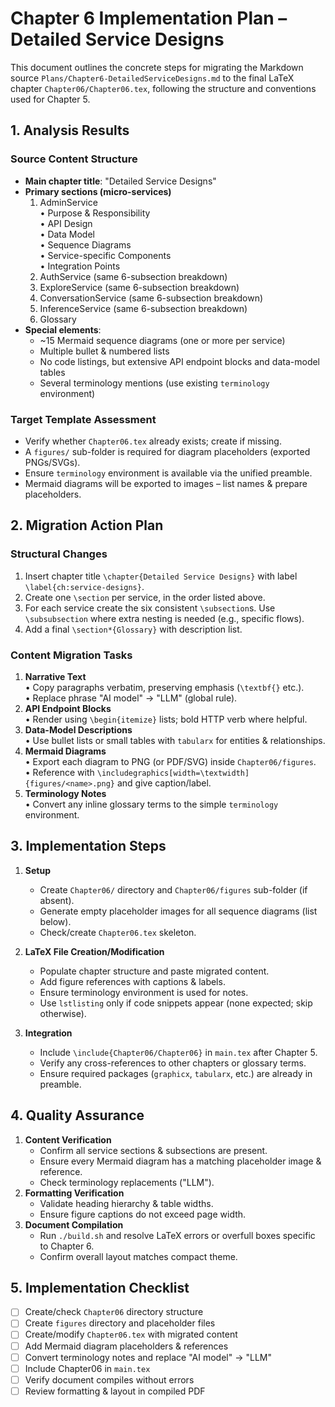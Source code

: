 # Chapter 6 Implementation Plan – Detailed Service Designs

This document outlines the concrete steps for migrating the Markdown source `Plans/Chapter6-DetailedServiceDesigns.md` to the final LaTeX chapter `Chapter06/Chapter06.tex`, following the structure and conventions used for Chapter 5.

## 1. Analysis Results

### Source Content Structure
- **Main chapter title**: "Detailed Service Designs"
- **Primary sections (micro-services)**
  1. AdminService  
     • Purpose & Responsibility  
     • API Design  
     • Data Model  
     • Sequence Diagrams  
     • Service-specific Components  
     • Integration Points
  2. AuthService (same 6-subsection breakdown)
  3. ExploreService (same 6-subsection breakdown)
  4. ConversationService (same 6-subsection breakdown)
  5. InferenceService (same 6-subsection breakdown)
  6. Glossary
- **Special elements**:
  - ~15 Mermaid sequence diagrams (one or more per service)
  - Multiple bullet & numbered lists
  - No code listings, but extensive API endpoint blocks and data-model tables
  - Several terminology mentions (use existing `terminology` environment)

### Target Template Assessment
- Verify whether `Chapter06.tex` already exists; create if missing.
- A `figures/` sub-folder is required for diagram placeholders (exported PNGs/SVGs).
- Ensure `terminology` environment is available via the unified preamble.
- Mermaid diagrams will be exported to images – list names & prepare placeholders.

## 2. Migration Action Plan

### Structural Changes
1. Insert chapter title `\chapter{Detailed Service Designs}` with label `\label{ch:service-designs}`.
2. Create one `\section` per service, in the order listed above.
3. For each service create the six consistent `\subsection`s.  Use `\subsubsection` where extra nesting is needed (e.g., specific flows).
4. Add a final `\section*{Glossary}` with description list.

### Content Migration Tasks
1. **Narrative Text**  
   • Copy paragraphs verbatim, preserving emphasis (`\textbf{}` etc.).  
   • Replace phrase "AI model" → "LLM" (global rule).
2. **API Endpoint Blocks**  
   • Render using `\begin{itemize}` lists; bold HTTP verb where helpful.
3. **Data-Model Descriptions**  
   • Use bullet lists or small tables with `tabularx` for entities & relationships.
4. **Mermaid Diagrams**  
   • Export each diagram to PNG (or PDF/SVG) inside `Chapter06/figures`.  
   • Reference with `\includegraphics[width=\textwidth]{figures/<name>.png}` and give caption/label.
5. **Terminology Notes**  
   • Convert any inline glossary terms to the simple `terminology` environment.

## 3. Implementation Steps

1. **Setup**
   - Create `Chapter06/` directory and `Chapter06/figures` sub-folder (if absent).
   - Generate empty placeholder images for all sequence diagrams (list below).
   - Check/create `Chapter06.tex` skeleton.

2. **LaTeX File Creation/Modification**
   - Populate chapter structure and paste migrated content.
   - Add figure references with captions & labels.
   - Ensure terminology environment is used for notes.
   - Use `lstlisting` only if code snippets appear (none expected; skip otherwise).

3. **Integration**
   - Include `\include{Chapter06/Chapter06}` in `main.tex` after Chapter 5.
   - Verify any cross-references to other chapters or glossary terms.
   - Ensure required packages (`graphicx`, `tabularx`, etc.) are already in preamble.

## 4. Quality Assurance

1. **Content Verification**
   - Confirm all service sections & subsections are present.
   - Ensure every Mermaid diagram has a matching placeholder image & reference.
   - Check terminology replacements ("LLM").
2. **Formatting Verification**
   - Validate heading hierarchy & table widths.
   - Ensure figure captions do not exceed page width.
3. **Document Compilation**
   - Run `./build.sh` and resolve LaTeX errors or overfull boxes specific to Chapter 6.
   - Confirm overall layout matches compact theme.

## 5. Implementation Checklist

- [ ] Create/check `Chapter06` directory structure
- [ ] Create `figures` directory and placeholder files
- [ ] Create/modify `Chapter06.tex` with migrated content
- [ ] Add Mermaid diagram placeholders & references
- [ ] Convert terminology notes and replace "AI model" → "LLM"
- [ ] Include Chapter06 in `main.tex`
- [ ] Verify document compiles without errors
- [ ] Review formatting & layout in compiled PDF
